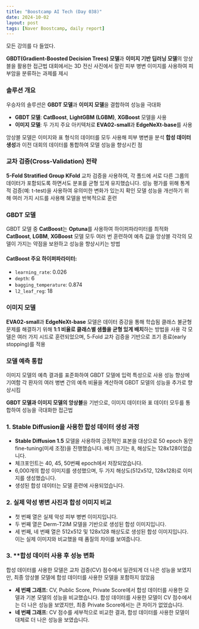 ```yaml
---
title: "Boostcamp AI Tech (Day 038)"
date: 2024-10-02
layout: post
tags: [Naver Boostcamp, daily report]
---
```


모든 강의를 다 들었다.

**GBDT(Gradient-Boosted Decision Trees) 모델**과 **이미지 기반 딥러닝 모델**의 앙상블을 활용한 접근법
대회에서는 3D 전신 사진에서 잘린 피부 병변 이미지를 사용하여 피부암을 분류하는 과제를 제시

### 솔루션 개요
우승자의 솔루션은 **GBDT 모델**과 **이미지 모델**을 결합하여 성능을 극대화
- **GBDT 모델**: **CatBoost**, **LightGBM (LGBM)**, **XGBoost** 모델을 사용
- **이미지 모델**: 두 가지 주요 아키텍처로 **EVA02-small**과 **EdgeNeXt-base**를 사용

앙상블 모델은 이미지와 표 형식의 데이터를 모두 사용해 피부 병변을 분석
**합성 데이터 생성**과 이전 대회의 데이터를 통합하여 모델 성능을 향상시킨 점

### 교차 검증(Cross-Validation) 전략
**5-Fold Stratified Group KFold** 교차 검증을 사용하여, 각 폴드에 서로 다른 그룹의 데이터가 포함되도록 하면서도 분포를 균형 있게 유지했습니다. 성능 평가를 위해 통계적 검증(예: t-test)을 사용하여 유의미한 변화가 있는지 확인
모델 성능을 개선하기 위해 여러 가지 시드를 사용해 모델을 반복적으로 훈련

### GBDT 모델
GBDT 모델 중 **CatBoost**는 **Optuna**를 사용하여 하이퍼파라미터를 최적화
**CatBoost**, **LGBM**, **XGBoost** 모델 모두 여러 번 훈련하여 예측 값을 앙상블
각각의 모델이 가지는 약점을 보완하고 성능을 향상시키는 방법

#### CatBoost 주요 하이퍼파라미터:
- `learning_rate`: 0.026
- `depth`: 6
- `bagging_temperature`: 0.874
- `l2_leaf_reg`: 18
### 이미지 모델
**EVA02-small**과 **EdgeNeXt-base** 모델은 데이터 증강을 통해 학습됨 
클래스 불균형 문제를 해결하기 위해 **1:1 비율로 클래스별 샘플을 균형 있게 배치**하는 방법을 사용
각 모델은 여러 가지 시드로 훈련되었으며, 5-Fold 교차 검증을 기반으로 조기 종료(early stopping)를 적용

### 모델 예측 통합
이미지 모델의 예측 결과를 표준화하여 GBDT 모델에 입력 특성으로 사용
성능 향상에 기여함
각 환자의 여러 병변 간의 예측 비율을 계산하여 GBDT 모델의 성능을 추가로 향상시킴

**GBDT 모델과 이미지 모델의 앙상블**을 기반으로, 이미지 데이터와 표 데이터 모두를 통합하여 성능을 극대화한 접근법

### 1. **Stable Diffusion을 사용한 합성 데이터 생성 과정** 

- **Stable Diffusion 1.5** 모델을 사용하여 긍정적인 표본을 대상으로 50 epoch 동안 fine-tuning(미세 조정)을 진행했습니다. 배치 크기는 8, 해상도는 128x128이었습니다.
- 체크포인트는 40, 45, 50번째 epoch에서 저장되었습니다.
- 6,000개의 합성 이미지를 생성했으며, 두 가지 해상도(512x512, 128x128)로 이미지를 생성했습니다.
- 생성된 합성 데이터는 모델 훈련에 사용되었습니다.

### 2. **실제 악성 병변 사진과 합성 이미지 비교** 
- 첫 번째 열은 실제 악성 피부 병변 이미지입니다.
- 두 번째 열은 Derm-T2IM 모델을 기반으로 생성된 합성 이미지입니다.
- 세 번째, 네 번째 열은 512x512 및 128x128 해상도로 생성된 합성 이미지입니다. 이는 실제 이미지와 비교했을 때 품질의 차이를 보여줍니다.

### 3. **합성 데이터 사용 후 성능 변화

합성 데이터를 사용한 모델은 교차 검증(CV) 점수에서 일관되게 더 나은 성능을 보였지만, 최종 앙상블 모델에 합성 데이터를 사용한 모델을 포함하지 않았음
- **세 번째 그래프**: CV, Public Score, Private Score에서 합성 데이터를 사용한 모델과 기본 모델의 성능을 비교했습니다. 합성 데이터를 사용한 모델이 CV 점수에서는 더 나은 성능을 보였지만, 최종 Private Score에서는 큰 차이가 없었습니다.
- **네 번째 그래프**: CV 점수를 세부적으로 비교한 결과, 합성 데이터를 사용한 모델이 대체로 더 나은 성능을 보였습니다.
